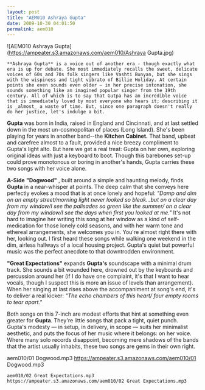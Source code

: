 ```yaml
---
layout: post
title: "AEM010 Ashraya Gupta"
date: 2009-10-30 04:01:50
permalink: aem010
---
```

![AEM010 Ashraya Gupta](https://ampeater.s3.amazonaws.com/aem010/Ashraya Gupta.jpg)

    **Ashraya Gupta** is a voice out of another era - though exactly what era is up for debate. She most immediately recalls the sweet, delicate voices of 60s and 70s folk singers like Vashti Bunyan, but she sings with the wispiness and tight vibrato of Billie Holiday. At certain points she even sounds even older — in her precise intonation, she sounds something like an imagined popular singer from the 19th century. All of which is to say that Gutpa has an incredible voice that is immediately loved by most everyone who hears it; describing it is _almost_ a waste of time. But, since one paragraph doesn't really do her justice, let's indulge a bit.

**Gupta** was born in India, raised in England and Cincinnati, and at last settled down in the most un-cosmopolitan of places (Long Island). She's been playing for years in another band--the **Kitchen Cabinet.** That band, upbeat and carefree almost to a fault, provided a nice breezy compliment to Gupta's light alto. But here we get a real treat: Gupta on her own, exploring original ideas with just a keyboard to boot. Though this barebones set-up could prove monotonous or boring in another's hands, Gupta carries these two songs with her voice alone.

**A-Side** **"Dogwood"** , built around a simple and haunting melody, finds **Gupta** in a near-whisper at points. The deep calm that she conveys here perfectly evokes a mood that is at once lonely and hopeful: _"Damp and dim on an empty street/morning light never looked so bleak...but on a clear day from my window/I see the palisades so green like the summer/ on a clear day from my window/I see the days when first you looked at me."_ It's not hard to imagine her writing this song at her window as a kind of self-medication for those lonely cold seasons, and with her warm tone and ethereal arrangements, she welcomes you in. You're almost right there with her, looking out. I first heard these songs while walking one weekend in the dim, airless hallways of a local housing project. Gupta's quiet but powerful music was the perfect anecdote to that downtrodden environment.

**"Great Expectations"** expands **Gupta's** soundscape with a minimal drum track. She sounds a bit wounded here, drowned out by the keyboards and percussion around her (if I do have one complaint, it's that I want to hear vocals, though I suspect this is more an issue of levels than arrangement). When her singing at last rises above the accompaniment at song's end, it's to deliver a real kicker: _"The echo chambers of this heart/ four empty rooms to tear apart."_

Both songs on this 7-inch are modest efforts that hint at something even greater for **Gupta**. They're little songs that pack a tight, quiet punch. Gupta's modesty — in setup, in delivery, in scope — suits her minimalist aesthetic, and puts the focus of her music where it belongs: on her voice. Where many solo records disappoint, becoming mere shadows of the bands that the artist usually inhabits, these two songs are gems in their own right.
  
  aem010/01 Dogwood.mp3
    https://ampeater.s3.amazonaws.com/aem010/01 Dogwood.mp3
    
    aem010/02 Great Expectations.mp3
    https://ampeater.s3.amazonaws.com/aem010/02 Great Expectations.mp3
    
    